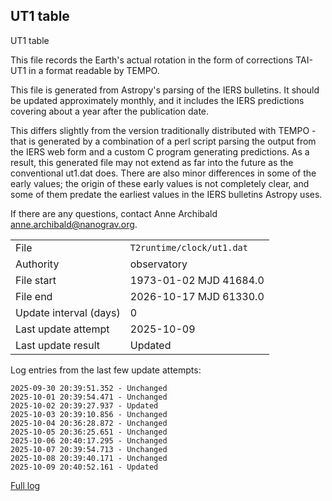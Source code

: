 
## UT1 table

UT1 table

This file records the Earth's actual rotation in the form of
corrections TAI-UT1 in a format readable by TEMPO.

This file is generated from Astropy's parsing of the IERS
bulletins. It should be updated approximately monthly, and it
includes the IERS predictions covering about a year after the
publication date.

This differs slightly from the version traditionally distributed
with TEMPO - that is generated by a combination of a perl script
parsing the output from the IERS web form and a custom C program
generating predictions. As a result, this generated file may not
extend as far into the future as the conventional ut1.dat does.
There are also minor differences in some of the early values; the
origin of these early values is not completely clear, and some of
them predate the earliest values in the IERS bulletins Astropy uses.

If there are any questions, contact Anne Archibald
<anne.archibald@nanograv.org>.

|     |     |
|:--- |:--- |
| File | `T2runtime/clock/ut1.dat` |
| Authority | observatory |
| File start | 1973-01-02 MJD 41684.0 |
| File end | 2026-10-17 MJD 61330.0 |
| Update interval (days) | 0 |
| Last update attempt | 2025-10-09 |
| Last update result | Updated |

Log entries from the last few update attempts:
```
2025-09-30 20:39:51.352 - Unchanged
2025-10-01 20:39:54.471 - Unchanged
2025-10-02 20:39:27.937 - Updated
2025-10-03 20:39:10.856 - Unchanged
2025-10-04 20:36:28.872 - Unchanged
2025-10-05 20:36:25.651 - Unchanged
2025-10-06 20:40:17.295 - Unchanged
2025-10-07 20:39:54.713 - Unchanged
2025-10-08 20:39:40.171 - Unchanged
2025-10-09 20:40:52.161 - Updated
```
[Full log](https://raw.githubusercontent.com/ipta/pulsar-clock-corrections/main/log/T2runtime/clock/ut1.dat.log)
